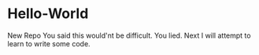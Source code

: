 # Hello-World
New Repo
You said this would'nt be difficult.
You lied.
Next I will attempt to learn to write some code.
